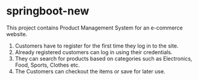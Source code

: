 # springboot-new
This project contains Product Management System for an e-commerce website.
1. Customers have to register for the first time they log in to the site.
2. Already registered customers can log in using their credentials.
3. They can search for products based on categories such as Electronics, Food, Sports, Clothes etc.
4. The Customers can checkout the items or save for later use.

